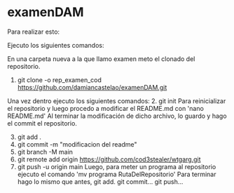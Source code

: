# examenDAM
Para realizar esto:

Ejecuto los siguientes comandos:

En una carpeta nueva a la que llamo examen meto el clonado del repositorio.
1. git clone -o rep_examen_cod https://github.com/damiancastelao/examenDAM.git

Una vez dentro ejecuto los siguientes comandos:
2. git init
Para reinicializar el repositorio
y luego procedo a modificar el README.md con 'nano README.md'
Al terminar la modificación de dicho archivo, lo guardo y hago el commit el repositorio.

3. git add .
4. git commit -m "modificacion del readme"
5. git branch -M main
6. git remote add origin https://github.com/cod3stealer/wtgarg.git
7. git push -u origin main
Luego, para meter un programa al repositorio ejecuto el comando 'mv programa RutaDelRepositorio'
Para terminar hago lo mismo que antes,
git add.
git commit...
git push... 


